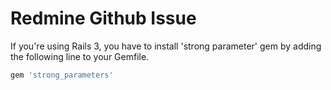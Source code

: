 # Redmine Github Issue

If you're using Rails 3, you have to install 'strong parameter' gem by adding the following line to your Gemfile.

```ruby
gem 'strong_parameters'
```